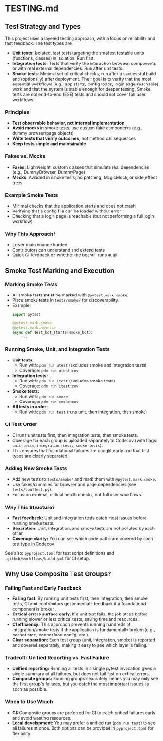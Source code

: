 # TESTING.md

## Test Strategy and Types

This project uses a layered testing approach, with a focus on reliability and fast feedback. The test types are:

- **Unit tests**: Isolated, fast tests targeting the smallest testable units (functions, classes) in isolation. Run first.
- **Integration tests**: Tests that verify the interaction between components or with real external dependencies. Run after unit tests.
- **Smoke tests**: Minimal set of critical checks, run after a successful build and (optionally) after deployment. Their goal is to verify that the most essential workflows (e.g., app starts, config loads, login page reachable) work and that the system is stable enough for deeper testing. Smoke tests are not end-to-end (E2E) tests and should not cover full user workflows.

### Principles

- **Test observable behavior, not internal implementation**
- **Avoid mocks** in smoke tests; use custom fake components (e.g., dummy browser/page objects)
- **Write tests that verify outcomes**, not method call sequences
- **Keep tests simple and maintainable**

### Fakes vs. Mocks

- **Fakes**: Lightweight, custom classes that simulate real dependencies (e.g., DummyBrowser, DummyPage)
- **Mocks**: Avoided in smoke tests; no patching, MagicMock, or side_effect trees

### Example Smoke Tests

- Minimal checks that the application starts and does not crash
- Verifying that a config file can be loaded without error
- Checking that a login page is reachable (but not performing a full login workflow)

### Why This Approach?

- Lower maintenance burden
- Contributors can understand and extend tests
- Quick CI feedback on whether the bot still runs at all

## Smoke Test Marking and Execution

### Marking Smoke Tests

- All smoke tests **must** be marked with `@pytest.mark.smoke`.
- Place smoke tests in `tests/smoke/` for discoverability.
- Example:
  ```python
  import pytest

  @pytest.mark.smoke
  @pytest.mark.asyncio
  async def test_bot_starts(smoke_bot):
      ...
  ```

### Running Smoke, Unit, and Integration Tests

- **Unit tests:**
  - Run with: `pdm run utest` (excludes smoke and integration tests)
  - Coverage: `pdm run utest:cov`
- **Integration tests:**
  - Run with: `pdm run itest` (excludes smoke tests)
  - Coverage: `pdm run itest:cov`
- **Smoke tests:**
  - Run with: `pdm run smoke`
  - Coverage: `pdm run smoke:cov`
- **All tests in order:**
  - Run with: `pdm run test` (runs unit, then integration, then smoke)

### CI Test Order

- CI runs unit tests first, then integration tests, then smoke tests.
- Coverage for each group is uploaded separately to Codecov (with flags: `unit-tests`, `integration-tests`, `smoke-tests`).
- This ensures that foundational failures are caught early and that test types are clearly separated.

### Adding New Smoke Tests

- Add new tests to `tests/smoke/` and mark them with `@pytest.mark.smoke`.
- Use fakes/dummies for browser and page dependencies (see `tests/conftest.py`).
- Focus on minimal, critical health checks, not full user workflows.

### Why This Structure?

- **Fast feedback:** Unit and integration tests catch most issues before running smoke tests.
- **Separation:** Unit, integration, and smoke tests are not polluted by each other.
- **Coverage clarity:** You can see which code paths are covered by each test type in Codecov.

See also: `pyproject.toml` for test script definitions and `.github/workflows/build.yml` for CI setup.

## Why Use Composite Test Groups?

### Failing Fast and Early Feedback

- **Failing fast:** By running unit tests first, then integration, then smoke tests, CI and contributors get immediate feedback if a foundational component is broken.
- **Critical errors surface early:** If a unit test fails, the job stops before running slower or less critical tests, saving time and resources.
- **CI efficiency:** This approach prevents running hundreds of integration/smoke tests if the application is fundamentally broken (e.g., cannot start, cannot load config, etc.).
- **Clear separation:** Each test group (unit, integration, smoke) is reported and covered separately, making it easy to see which layer is failing.

### Tradeoff: Unified Reporting vs. Fast Failure

- **Unified reporting:** Running all tests in a single pytest invocation gives a single summary of all failures, but does not fail fast on critical errors.
- **Composite groups:** Running groups separately means you may only see the first group's failures, but you catch the most important issues as soon as possible.

### When to Use Which

- **CI:** Composite groups are preferred for CI to catch critical failures early and avoid wasting resources.
- **Local development:** You may prefer a unified run (`pdm run test`) to see all failures at once. Both options can be provided in `pyproject.toml` for flexibility.